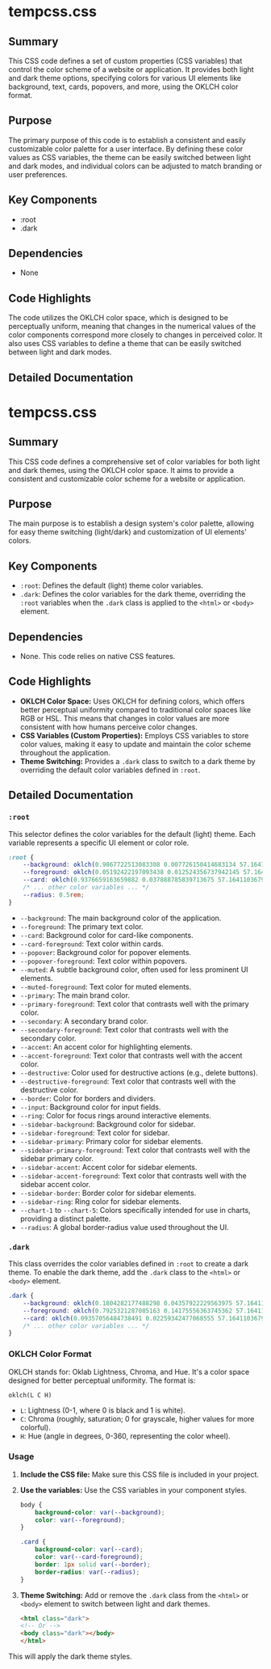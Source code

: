 # tempcss.css

## Summary
This CSS code defines a set of custom properties (CSS variables) that control the color scheme of a website or application. It provides both light and dark theme options, specifying colors for various UI elements like background, text, cards, popovers, and more, using the OKLCH color format.

## Purpose
The primary purpose of this code is to establish a consistent and easily customizable color palette for a user interface. By defining these color values as CSS variables, the theme can be easily switched between light and dark modes, and individual colors can be adjusted to match branding or user preferences.

## Key Components
- :root
- .dark

## Dependencies
- None

## Code Highlights
The code utilizes the OKLCH color space, which is designed to be perceptually uniform, meaning that changes in the numerical values of the color components correspond more closely to changes in perceived color. It also uses CSS variables to define a theme that can be easily switched between light and dark modes.

## Detailed Documentation
# tempcss.css

## Summary
This CSS code defines a comprehensive set of color variables for both light and dark themes, using the OKLCH color space. It aims to provide a consistent and customizable color scheme for a website or application.

## Purpose
The main purpose is to establish a design system's color palette, allowing for easy theme switching (light/dark) and customization of UI elements' colors.

## Key Components
*   `:root`: Defines the default (light) theme color variables.
*   `.dark`: Defines the color variables for the dark theme, overriding the `:root` variables when the `.dark` class is applied to the `<html>` or `<body>` element.

## Dependencies
*   None. This code relies on native CSS features.

## Code Highlights
*   **OKLCH Color Space:** Uses OKLCH for defining colors, which offers better perceptual uniformity compared to traditional color spaces like RGB or HSL. This means that changes in color values are more consistent with how humans perceive color changes.
*   **CSS Variables (Custom Properties):** Employs CSS variables to store color values, making it easy to update and maintain the color scheme throughout the application.
*   **Theme Switching:** Provides a `.dark` class to switch to a dark theme by overriding the default color variables defined in `:root`.

## Detailed Documentation

### `:root`
This selector defines the color variables for the default (light) theme. Each variable represents a specific UI element or color role.

```css
:root {
    --background: oklch(0.9867722513083308 0.007726150414683134 57.16411036791916); /* Background color */
    --foreground: oklch(0.05192422197093438 0.012524356737942145 57.16411036791916); /* Text color */
    --card: oklch(0.9376659163659882 0.037888785839713675 57.16411036791916);       /* Card background color */
    /* ... other color variables ... */
    --radius: 0.5rem;                                                                 /* Border radius */
}
```

*   `--background`:  The main background color of the application.
*   `--foreground`: The primary text color.
*   `--card`: Background color for card-like components.
*   `--card-foreground`: Text color within cards.
*   `--popover`: Background color for popover elements.
*   `--popover-foreground`: Text color within popovers.
*   `--muted`: A subtle background color, often used for less prominent UI elements.
*   `--muted-foreground`: Text color for muted elements.
*   `--primary`: The main brand color.
*   `--primary-foreground`: Text color that contrasts well with the primary color.
*   `--secondary`: A secondary brand color.
*   `--secondary-foreground`: Text color that contrasts well with the secondary color.
*   `--accent`: An accent color for highlighting elements.
*   `--accent-foreground`: Text color that contrasts well with the accent color.
*   `--destructive`: Color used for destructive actions (e.g., delete buttons).
*   `--destructive-foreground`: Text color that contrasts well with the destructive color.
*   `--border`: Color for borders and dividers.
*   `--input`: Background color for input fields.
*   `--ring`: Color for focus rings around interactive elements.
*    `--sidebar-background`: Background color for sidebar.
*    `--sidebar-foreground`: Text color for sidebar.
*    `--sidebar-primary`: Primary color for sidebar elements.
*    `--sidebar-primary-foreground`: Text color that contrasts well with the sidebar primary color.
*    `--sidebar-accent`: Accent color for sidebar elements.
*    `--sidebar-accent-foreground`: Text color that contrasts well with the sidebar accent color.
*    `--sidebar-border`: Border color for sidebar elements.
*    `--sidebar-ring`: Ring color for sidebar elements.
*   `--chart-1` to `--chart-5`: Colors specifically intended for use in charts, providing a distinct palette.
*   `--radius`: A global border-radius value used throughout the UI.


### `.dark`
This class overrides the color variables defined in `:root` to create a dark theme. To enable the dark theme, add the `.dark` class to the `<html>` or `<body>` element.

```css
.dark {
    --background: oklch(0.1804282177488298 0.04357922229563975 57.16411036791916); /* Dark theme background color */
    --foreground: oklch(0.7925321287085163 0.14175556363745362 57.16411036791916); /* Dark theme text color */
    --card: oklch(0.09357056484738491 0.02259342477068555 57.16411036791916);       /* Dark theme card background color */
    /* ... other color variables ... */
}
```

### OKLCH Color Format
OKLCH stands for: Oklab Lightness, Chroma, and Hue. It's a color space designed for better perceptual uniformity. The format is:

`oklch(L C H)`

*   `L`: Lightness (0-1, where 0 is black and 1 is white).
*   `C`: Chroma (roughly, saturation; 0 for grayscale, higher values for more colorful).
*   `H`: Hue (angle in degrees, 0-360, representing the color wheel).

### Usage

1.  **Include the CSS file:**  Make sure this CSS file is included in your project.
2.  **Use the variables:**  Use the CSS variables in your component styles.

    ```css
    body {
        background-color: var(--background);
        color: var(--foreground);
    }

    .card {
        background-color: var(--card);
        color: var(--card-foreground);
        border: 1px solid var(--border);
        border-radius: var(--radius);
    }
    ```

3.  **Theme Switching:**  Add or remove the `.dark` class from the `<html>` or `<body>` element to switch between light and dark themes.

    ```html
    <html class="dark">
    <!-- Or -->
    <body class="dark"></body>
    </html>
    ```

This will apply the dark theme styles.

